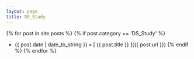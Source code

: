 ```yaml
---
layout: page
title: DS_Study
---
```

{% for post in site.posts %}
  {% if post.category == 'DS_Study' %}
  * {{ post.date | date_to_string }} &raquo; [ {{ post.title }} ]({{ post.url }})
  {% endif %}
{% endfor %}
